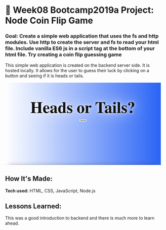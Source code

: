# 💸 Week08 Bootcamp2019a Project: Node Coin Flip Game

### Goal: Create a simple web application that uses the fs and http modules. Use http to create the server and fs to read your html file. Include vanilla ES6 js in a script tag at the bottom of your html file. Try creating a coin flip guessing game

This simple web application is created on the backend server side. It is hosted locally. It allows for the user to guess their luck by clicking on a button and seeing if it is heads or tails.


![alt tag](images/heads-tails-sc.png)

## How It's Made:

**Tech used:** HTML, CSS, JavaScript, Node.js

## Lessons Learned:

This was a good introduction to backend and there is much more to learn ahead.